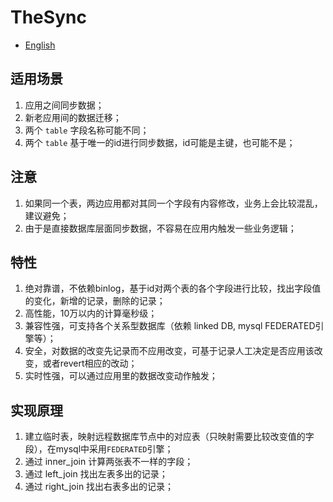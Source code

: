 # TheSync

* [English](./README.en.md)


## 适用场景
1. 应用之间同步数据；
2. 新老应用间的数据迁移；
2. 两个 `table` 字段名称可能不同；
3. 两个 `table` 基于唯一的id进行同步数据，id可能是主键，也可能不是；

## 注意
1. 如果同一个表，两边应用都对其同一个字段有内容修改，业务上会比较混乱，建议避免；
2. 由于是直接数据库层面同步数据，不容易在应用内触发一些业务逻辑；

## 特性
1. 绝对靠谱，不依赖binlog，基于id对两个表的各个字段进行比较，找出字段值的变化，新增的记录，删除的记录；
2. 高性能，10万以内的计算毫秒级；
3. 兼容性强，可支持各个关系型数据库（依赖 linked DB, mysql FEDERATED引擎等）；
4. 安全，对数据的改变先记录而不应用改变，可基于记录人工决定是否应用该改变，或者revert相应的改动；
5. 实时性强，可以通过应用里的数据改变动作触发；
 
## 实现原理
1. 建立临时表，映射远程数据库节点中的对应表（只映射需要比较改变值的字段），在mysql中采用`FEDERATED`引擎；
2. 通过 inner_join 计算两张表不一样的字段；
3. 通过 left_join 找出左表多出的记录；
4. 通过 right_join 找出右表多出的记录； 

##